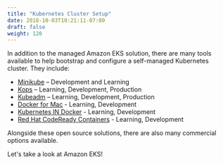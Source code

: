 ```yaml
---
title: "Kubernetes Cluster Setup"
date: 2018-10-03T10:21:11-07:00
draft: false
weight: 120
---
```



In addition to the managed Amazon EKS solution, there are many tools available to help bootstrap and configure a self-managed Kubernetes cluster.  They include:

* [Minikube](https://kubernetes.io/docs/setup/minikube/) – Development and Learning
* [Kops](https://github.com/kubernetes/kops) – Learning, Development, Production
* [Kubeadm](https://kubernetes.io/docs/setup/independent/create-cluster-kubeadm/) – Learning, Development, Production
* [Docker for Mac](https://docs.docker.com/docker-for-mac/#kubernetes) - Learning, Development
* [Kubernetes IN Docker](https://github.com/kubernetes-sigs/kind) - Learning, Development
* [Red Hat CodeReady Containers](https://developers.redhat.com/products/codeready-containers) - Learning, Development

Alongside these open source solutions, there are also many commercial options available.

Let's take a look at Amazon EKS!
